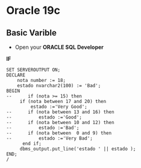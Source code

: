 # Oracle 19c
## Basic Varible 

- Open your **ORACLE SQL Developer**
 
**IF** 
```oracle
SET SERVEROUTPUT ON;
DECLARE  
    nota number := 18;
    estado nvarchar2(100) := 'Bad';
BEGIN
--      if (nota >= 15) then
     if (nota between 17 and 20) then
         estado :='Very Good';
--      if (nota between 13 and 16) then
--          estado :='Good';
--      if (nota between 10 and 12) then
--          estado :='Bad';
--      if (nota between  0 and 9) then
--          estado :='Very Bad';
      end if;
     dbms_output.put_line('estado ' || estado );
END;
/
 ```
 